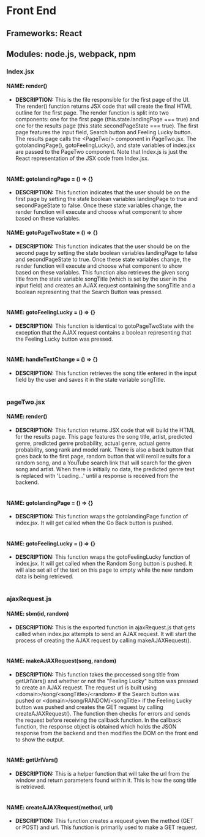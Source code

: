 # Front End
## Frameworks: React
## Modules: node.js, webpack, npm
### Index.jsx
#### NAME: render()
+ **DESCRIPTION:** This is the file responsible for the first page of the UI.  The render() function returns JSX code that will create the final HTML outline for the first page.  The render function is split into two components: one for the first page (this.state.landingPage === true) and one for the results page (this.state.secondPageState === true).  The first page features the input field, Search button and Feeling Lucky button.  The results page calls the &lt;PageTwo/&gt; component in PageTwo.jsx.  The gotolandingPage(), gotoFeelingLucky(), and state variables of index.jsx are passed to the PageTwo component.  Note that Index.js is just the React representation of the JSX code from Index.jsx. <br /> <br />
#### NAME: gotolandingPage = () => {}
+ **DESCRIPTION:** This function indicates that the user should be on the first page by setting the state boolean variables landingPage to true and secondPageState to false.  Once these state variables change, the render function will execute and choose what component to show based on these variables.
#### NAME: gotoPageTwoState = () => {}
+ **DESCRIPTION:** This function indicates that the user should be on the second page by setting the state boolean variables landingPage to false and secondPageState to true.  Once these state variables change, the render function will execute and choose what component to show based on these variables.  This function also retrieves the given song title from the state variable songTitle (which is set by the user in the input field) and creates an AJAX request containing the songTitle and a boolean representing that the Search Button was pressed.<br /> <br />
#### NAME: gotoFeelingLucky = () => {}
+ **DESCRIPTION:** This function is identical to gotoPageTwoState with the exception that the AJAX request contains a boolean representing that the Feeling Lucky button was pressed.<br /> <br />
#### NAME: handleTextChange = () => {}
+ **DESCRIPTION:** This function retrieves the song title entered in the input field by the user and saves it in the state variable songTitle.<br /> <br />
### pageTwo.jsx
#### NAME: render()
+ **DESCRIPTION:** This function returns JSX code that will build the HTML for the results page.  This page features the song title, artist, predicted genre, predicted genre probability, actual genre, actual genre probability, song rank and model rank.  There is also a back button that goes back to the first page, random button that will reroll results for a random song, and a YouTube search link that will search for the given song and artist.  When there is initially no data, the predicted genre text is replaced with 'Loading...' until a response is received from the backend.<br /> <br /> 
#### NAME: gotolandingPage = () => {}
+ **DESCRIPTION:** This function wraps the gotolandingPage function of index.jsx.  It will get called when the Go Back button is pushed.<br /> <br /> 
#### NAME: gotoFeelingLucky = () => {}
+ **DESCRIPTION:** This function wraps the gotoFeelingLucky function of index.jsx.  It will get called when the Random Song button is pushed.  It will also set all of the text on this page to empty while the new random data is being retrieved.<br /> <br /> 
### ajaxRequest.js
#### NAME: sbm(id, random)
+ **DESCRIPTION:** This is the exported function in ajaxRequest.js that gets called when index.jsx attempts to send an AJAX request.  It will start the process of creating the AJAX request by calling makeAJAXRequest().<br /> <br /> 
#### NAME: makeAJAXRequest(song, random)
+ **DESCRIPTION:** This function takes the processed song title from getUrlVars() and whether or not the "Feeling Lucky" button was pressed to create an AJAX request.  The request url is built using &lt;domain&gt;/song/&lt;songTitle&gt;/&lt;random&gt; if the Search button was pushed or &lt;domain&gt;/song/RANDOM/&lt;songTitle&gt; if the Feeling Lucky button was pushed and creates the GET request by calling createAJAXRequest().  The function then checks for errors and sends the request before receiving the callback function.  In the callback function, the response object is obtained which holds the JSON response from the backend and then modifies the DOM on the front end to show the output.<br /> <br /> 
#### NAME: getUrlVars()
+ **DESCRIPTION:** This is a helper function that will take the url from the window and return parameters found within it.  This is how the song title is retrieved.<br /> <br /> 
#### NAME: createAJAXRequest(method, url)
+ **DESCRIPTION:** This function creates a request given the method (GET or POST) and url.  This function is primarily used to make a GET request. <br /> <br />

